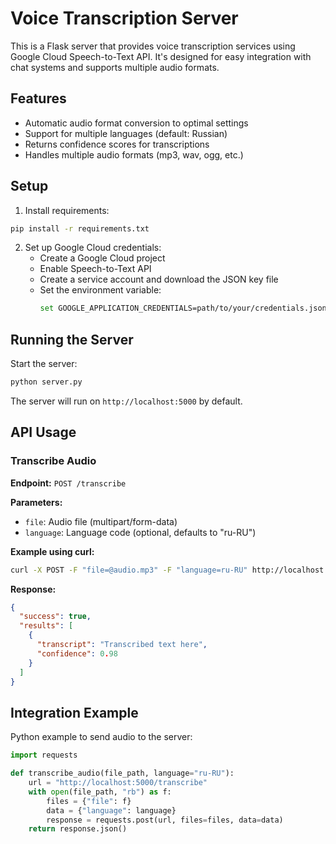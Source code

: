 # Voice Transcription Server

This is a Flask server that provides voice transcription services using Google Cloud Speech-to-Text API. It's designed for easy integration with chat systems and supports multiple audio formats.

## Features
- Automatic audio format conversion to optimal settings
- Support for multiple languages (default: Russian)
- Returns confidence scores for transcriptions
- Handles multiple audio formats (mp3, wav, ogg, etc.)

## Setup

1. Install requirements:
```bash
pip install -r requirements.txt
```

2. Set up Google Cloud credentials:
   - Create a Google Cloud project
   - Enable Speech-to-Text API
   - Create a service account and download the JSON key file
   - Set the environment variable:
     ```bash
     set GOOGLE_APPLICATION_CREDENTIALS=path/to/your/credentials.json
     ```

## Running the Server

Start the server:
```bash
python server.py
```

The server will run on `http://localhost:5000` by default.

## API Usage

### Transcribe Audio

**Endpoint:** `POST /transcribe`

**Parameters:**
- `file`: Audio file (multipart/form-data)
- `language`: Language code (optional, defaults to "ru-RU")

**Example using curl:**
```bash
curl -X POST -F "file=@audio.mp3" -F "language=ru-RU" http://localhost:5000/transcribe
```

**Response:**
```json
{
  "success": true,
  "results": [
    {
      "transcript": "Transcribed text here",
      "confidence": 0.98
    }
  ]
}
```

## Integration Example

Python example to send audio to the server:
```python
import requests

def transcribe_audio(file_path, language="ru-RU"):
    url = "http://localhost:5000/transcribe"
    with open(file_path, "rb") as f:
        files = {"file": f}
        data = {"language": language}
        response = requests.post(url, files=files, data=data)
    return response.json()

